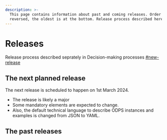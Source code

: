 ```yaml
---
description: >-
  This page contains information about past and coming releases. Order is
  reversed, the oldest is at the bottom. Release process described here.
---
```


# Releases

Release process described seprately in Decision-making processes [#new-release](../decision-making-process.md#new-release "mention")&#x20;

## The next planned release

The next release is scheduled to happen on 1st March 2024.&#x20;

* The release is likely a major&#x20;
* Some mandatory elements are expected to change.
* Also, the default technical language to describe ODPS instances and examples is changed from JSON to YAML.&#x20;



## The past releases


